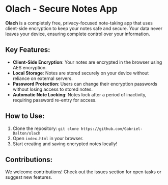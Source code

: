 # Olach - Secure Notes App

**Olach** is a completely free, privacy-focused note-taking app that uses client-side encryption to keep your notes safe and secure. Your data never leaves your device, ensuring complete control over your information.

## Key Features:
- **Client-Side Encryption**: Your notes are encrypted in the browser using AES encryption.
- **Local Storage**: Notes are stored securely on your device without reliance on external servers.
- **Password Protection**: Users can change their encryption passwords without losing access to stored notes.
- **Automatic Note Locking**: Notes lock after a period of inactivity, requiring password re-entry for access.

## How to Use:
1. Clone the repository: `git clone https://github.com/Gabriel-Dalton/olach`
2. Open `index.html` in your browser.
3. Start creating and saving encrypted notes locally!

## Contributions:
We welcome contributions! Check out the issues section for open tasks or suggest new features.
